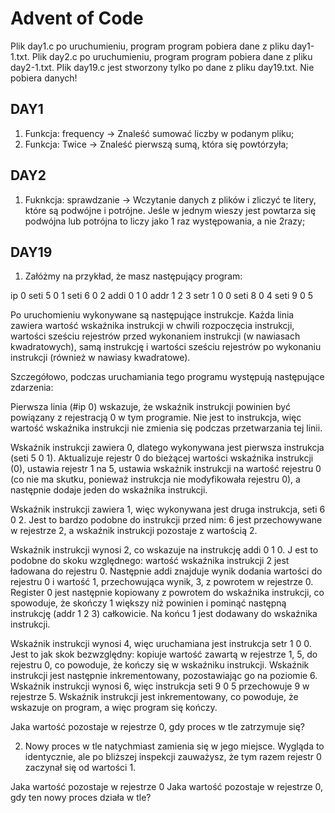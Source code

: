# Advent of Code
Plik day1.c po uruchumieniu, program program pobiera dane z pliku day1-1.txt.
Plik day2.c po uruchumieniu, program program pobiera dane z pliku day2-1.txt.
Plik day19.c jest stworzony tylko po dane z pliku day19.txt. Nie pobiera danych! 

## DAY1
1) Funkcja: frequency -> Znaleść sumować liczby w podanym pliku;
2) Funkcja: Twice -> Znaleść pierwszą sumą, która się powtórzyła;

## DAY2
1) Fuknkcja: sprawdzanie -> Wczytanie danych z plików i zliczyć te litery, które są podwójne i potrójne. 
Jeśle w jednym wieszy jest powtarza się podwójna lub potrójna to liczy jako 1 raz występowania, a nie 2razy;

## DAY19

1) Załóżmy na przykład, że masz następujący program:

ip 0
seti 5 0 1
seti 6 0 2
addi 0 1 0
addr 1 2 3
setr 1 0 0
seti 8 0 4
seti 9 0 5

Po uruchomieniu wykonywane są następujące instrukcje. Każda linia zawiera wartość wskaźnika instrukcji w chwili rozpoczęcia instrukcji, wartości sześciu rejestrów przed wykonaniem instrukcji (w nawiasach kwadratowych), samą instrukcję i wartości sześciu rejestrów po wykonaniu instrukcji (również w nawiasy kwadratowe).

Szczegółowo, podczas uruchamiania tego programu występują następujące zdarzenia:

Pierwsza linia (#ip 0) wskazuje, że wskaźnik instrukcji powinien być powiązany z rejestracją 0 w tym programie. 
Nie jest to instrukcja, więc wartość wskaźnika instrukcji nie zmienia się podczas przetwarzania tej linii.

Wskaźnik instrukcji zawiera 0, dlatego wykonywana jest pierwsza instrukcja (seti 5 0 1). 
Aktualizuje rejestr 0 do bieżącej wartości wskaźnika instrukcji (0), ustawia rejestr 1 na 5, 
ustawia wskaźnik instrukcji na wartość rejestru 0 (co nie ma skutku, ponieważ instrukcja nie modyfikowała rejestru 0), 
a następnie dodaje jeden do wskaźnika instrukcji.

Wskaźnik instrukcji zawiera 1, więc wykonywana jest druga instrukcja, seti 6 0 2. 
Jest to bardzo podobne do instrukcji przed nim: 6 jest przechowywane w rejestrze 2, a wskaźnik instrukcji pozostaje z wartością 2.

Wskaźnik instrukcji wynosi 2, co wskazuje na instrukcję addi 0 1 0. J
est to podobne do skoku względnego: wartość wskaźnika instrukcji 2 jest ładowana do rejestru 0. 
Następnie addi znajduje wynik dodania wartości do rejestru 0 i wartość 1, przechowująca wynik, 3, z powrotem w rejestrze 0. 
Register 0 jest następnie kopiowany z powrotem do wskaźnika instrukcji, co spowoduje, że skończy 1 większy niż powinien i pominąć następną instrukcję (addr 1 2 3) całkowicie. 
Na końcu 1 jest dodawany do wskaźnika instrukcji.

Wskaźnik instrukcji wynosi 4, więc uruchamiana jest instrukcja setr 1 0 0.
Jest to jak skok bezwzględny: kopiuje wartość zawartą w rejestrze 1, 5, do rejestru 0, co powoduje, że kończy się w wskaźniku instrukcji.
Wskaźnik instrukcji jest następnie inkrementowany, pozostawiając go na poziomie 6.
Wskaźnik instrukcji wynosi 6, więc instrukcja seti 9 0 5 przechowuje 9 w rejestrze 5. 
Wskaźnik instrukcji jest inkrementowany, co powoduje, że wskazuje on program, a więc program się kończy.

Jaka wartość pozostaje w rejestrze 0, gdy proces w tle zatrzymuje się?

2) Nowy proces w tle natychmiast zamienia się w jego miejsce. 
Wygląda to identycznie, ale po bliższej inspekcji zauważysz, że tym razem rejestr 0 zaczynał się od wartości 1.

Jaka wartość pozostaje w rejestrze 0 Jaka wartość pozostaje w rejestrze 0, gdy ten nowy proces działa w tle?
